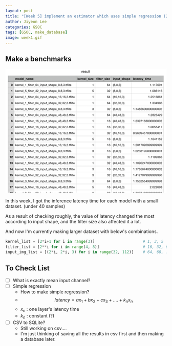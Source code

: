 ```yaml
---
layout: post
title: "[Week 5] implement an estimator which uses simple regression (2)"
author: Jiyeon Lee
categories: GSOC
tags: [GSOC, make_database]
image: week1.gif
---
```


## Make a benchmarks

![img](assets/img/week5/img1.png)

In this week, I got the inference latency time for each model with a small dataset. (under 40 samples)

As a result of checking roughly, the value of latency changed the most according to input shape, and the filter size also affected it a lot.

And now I'm currently making larger dataset with below's combinations.

```python
kernel_list = [2*i+1 for i in range(3)]                     # 1, 3, 5
filter_list = [2**i for i in range(4, 8)]                   # 16, 32, 64, 128
input_img_list = [(2*i, 2*i, 3) for i in range(32, 112)]    # 64, 68, ...., 224
```



## To Check List

- [ ] What is exactly mean input channel?
- [ ] Simple regression
  - How to make simple regression? 
  - $$ latency = ax_1 + bx_2 + cx_3 + .... + k_n x_n $$ 
  - $x_n$ : one layer's latency time
  - $k_n$ : constant (?)
- [ ] CSV to SQLite?
  - Still working on csv.... 
  - I'm just thinking of saving all the results in csv first and then making a database later.
